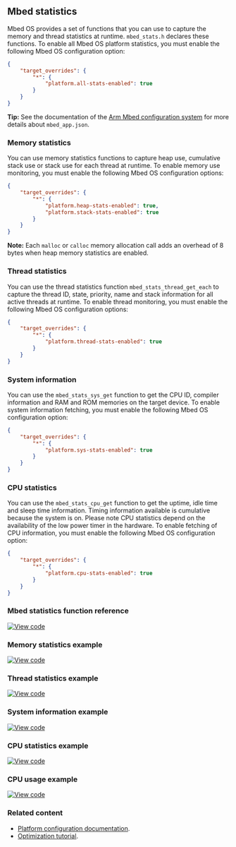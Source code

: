 ## Mbed statistics

Mbed OS provides a set of functions that you can use to capture the memory and thread statistics at runtime. `mbed_stats.h` declares these functions. To enable all Mbed OS platform statistics, you must enable the following Mbed OS configuration option:

```json
{
    "target_overrides": {
        "*": {
            "platform.all-stats-enabled": true
        }
    }
}
```

<span class="tips">**Tip:** See the documentation of the [Arm Mbed configuration system](../reference/configuration.html) for more details about `mbed_app.json`. </span>

### Memory statistics

You can use memory statistics functions to capture heap use, cumulative stack use or stack use for each thread at runtime. To enable memory use monitoring, you must enable the following Mbed OS configuration options:

```json
{
    "target_overrides": {
        "*": {
            "platform.heap-stats-enabled": true,
            "platform.stack-stats-enabled": true
        }
    }
}
```

<span class="notes">**Note:** Each `malloc` or `calloc` memory allocation call adds an overhead of 8 bytes when heap memory statistics are enabled.</span>

### Thread statistics

You can use the thread statistics function `mbed_stats_thread_get_each` to capture the thread ID, state, priority, name and stack information for all active threads at runtime. To enable thread monitoring, you must enable the following Mbed OS configuration options:

```json
{
    "target_overrides": {
        "*": {
            "platform.thread-stats-enabled": true
        }
    }
}
```

### System information

You can use the `mbed_stats_sys_get` function to get the CPU ID, compiler information and RAM and ROM memories on the target device. To enable system information fetching, you must enable the following Mbed OS configuration option:

```json
{
    "target_overrides": {
        "*": {
            "platform.sys-stats-enabled": true
        }
    }
}
```

### CPU statistics

You can use the `mbed_stats_cpu_get` function to get the uptime, idle time and sleep time information. Timing information available is cumulative because the system is on. Please note CPU statistics depend on the availability of the low power timer in the hardware. To enable fetching of CPU information, you must enable the following Mbed OS configuration option:

```json
{
    "target_overrides": {
        "*": {
            "platform.cpu-stats-enabled": true
        }
    }
}
```

### Mbed statistics function reference

[![View code](https://www.mbed.com/embed/?type=library)](https://os.mbed.com/docs/v5.11/mbed-os-api-doxy/mbed__stats_8h_source.html)

### Memory statistics example

[![View code](https://www.mbed.com/embed/?url=https://os.mbed.com/teams/mbed_example/code/mbed-os-example-platform-utils/)](https://os.mbed.com/teams/mbed_example/code/mbed-os-example-platform-utils/file/92b97ba04fd3/main.cpp)

### Thread statistics example

[![View code](https://www.mbed.com/embed/?url=https://github.com/ARMmbed/mbed-os-example-thread-statistics)](https://github.com/ARMmbed/mbed-os-example-thread-statistics/blob/mbed-os-5.10.0/main.cpp)

### System information example

[![View code](https://www.mbed.com/embed/?url=https://github.com/ARMmbed/mbed-os-example-sys-info)](https://github.com/ARMmbed/mbed-os-example-sys-info/blob/mbed-os-5.10.0/main.cpp)

### CPU statistics example

[![View code](https://www.mbed.com/embed/?url=https://github.com/ARMmbed/mbed-os-example-cpu-stats)](https://github.com/ARMmbed/mbed-os-example-cpu-stats/blob/mbed-os-5.10.0/main.cpp)

### CPU usage example

[![View code](https://www.mbed.com/embed/?url=https://github.com/ARMmbed/mbed-os-example-cpu-usage/)](https://github.com/ARMmbed/mbed-os-example-cpu-usage/blob/mbed-os-5.10.0/main.cpp)

### Related content

- [Platform configuration documentation](../apis/mbed-statistics.html).
- [Optimization tutorial](../tutorials/optimizing.html).
